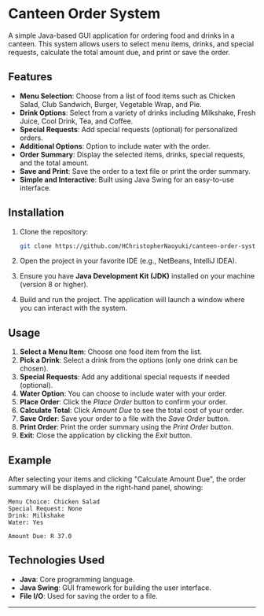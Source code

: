 # Canteen Order System

A simple Java-based GUI application for ordering food and drinks in a canteen. This system allows users to select menu items, drinks, and special requests, calculate the total amount due, and print or save the order.

## Features

- **Menu Selection**: Choose from a list of food items such as Chicken Salad, Club Sandwich, Burger, Vegetable Wrap, and Pie.
- **Drink Options**: Select from a variety of drinks including Milkshake, Fresh Juice, Cool Drink, Tea, and Coffee.
- **Special Requests**: Add special requests (optional) for personalized orders.
- **Additional Options**: Option to include water with the order.
- **Order Summary**: Display the selected items, drinks, special requests, and the total amount.
- **Save and Print**: Save the order to a text file or print the order summary.
- **Simple and Interactive**: Built using Java Swing for an easy-to-use interface.

## Installation

1. Clone the repository:

   ```bash
   git clone https://github.com/HChristopherNaoyuki/canteen-order-system.git
   ```

2. Open the project in your favorite IDE (e.g., NetBeans, IntelliJ IDEA).

3. Ensure you have **Java Development Kit (JDK)** installed on your machine (version 8 or higher).

4. Build and run the project. The application will launch a window where you can interact with the system.

## Usage

1. **Select a Menu Item**: Choose one food item from the list.
2. **Pick a Drink**: Select a drink from the options (only one drink can be chosen).
3. **Special Requests**: Add any additional special requests if needed (optional).
4. **Water Option**: You can choose to include water with your order.
5. **Place Order**: Click the *Place Order* button to confirm your order.
6. **Calculate Total**: Click *Amount Due* to see the total cost of your order.
7. **Save Order**: Save your order to a file with the *Save Order* button.
8. **Print Order**: Print the order summary using the *Print Order* button.
9. **Exit**: Close the application by clicking the *Exit* button.

## Example

After selecting your items and clicking "Calculate Amount Due", the order summary will be displayed in the right-hand panel, showing:

```
Menu Choice: Chicken Salad
Special Request: None
Drink: Milkshake
Water: Yes

Amount Due: R 37.0
```

## Technologies Used

- **Java**: Core programming language.
- **Java Swing**: GUI framework for building the user interface.
- **File I/O**: Used for saving the order to a file.

---
